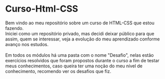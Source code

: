 # Curso-Html-CSS
 
Bem vindo ao meu repositório sobre um curso de HTML-CSS que estou fazendo. <br>
Iniciei como um repositório privado, mas decidi deixar público para que assim, quem se interessar, veja a evolução do meu aprendizado
conforme avanço nos estudos. <br> <br>
Em todos os módulos há uma pasta com o nome "Desafio", nelas estão exercícios resolvidos que foram propostos durante o curso a fim de testar meus conhecimentos, caso queira ter uma noção do meu nível de conhecimento, recomendo ver os desafios que fiz.


